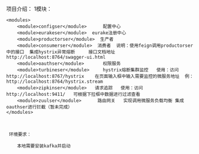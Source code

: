 项目介绍：
    1模块：

    <modules>
        <module>configser</module>      配置中心
        <module>eurakeser</module>  eurake注册中心
        <module>productorser</module>  生产者
        <module>consumerser</module>  消费者  说明：使用feign调用productorser中的接口  集成hystrix异常熔断     接口文档地址 http://localhost:8764/swagger-ui.html
        <module>oauthser</module>       权限服务
        <module>turbineser</module>     hystrix熔断集群监控   使用：访问http://localhost:8767/hystrix    在页面输入框中输入需要监控的微服务地址  例：http://localhost:8764/hystrix.stream
        <module>zipkinser</module>   请求追踪   使用：访问 http://localhost:9411/   可根据下拉框中数据进行过滤查看
        <module>zuulser</module>      路由网关   实现调用微服务负载均衡 集成oauthser进行拦截（暂未完成）
    </modules>



     环境要求：

        本地需要安装kafka并启动




